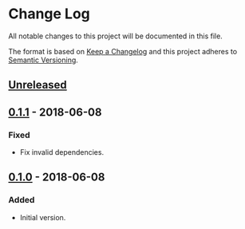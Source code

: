 # Change Log

All notable changes to this project will be documented in this file.

The format is based on [Keep a Changelog](http://keepachangelog.com/)
and this project adheres to [Semantic Versioning](http://semver.org/).

## [Unreleased]

## [0.1.1] - 2018-06-08

### Fixed

- Fix invalid dependencies.

## [0.1.0] - 2018-06-08

### Added

- Initial version.

[unreleased]: https://github.com/dividab/graphql-norm-stale/compare/v0.1.1...master
[0.1.1]: https://github.com/dividab/graphql-norm-stale/compare/v0.1.0...v0.1.1
[0.1.0]: https://github.com/dividab/graphql-norm-stale/compare/...v0.1.0
